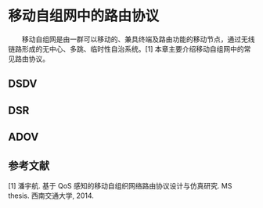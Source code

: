 # 移动自组网中的路由协议 #

&emsp;&emsp;移动自组网是由一群可以移动的、兼具终端及路由功能的移动节点，通过无线链路形成的无中心、多跳、临时性自治系统。[1]
本章主要介绍移动自组网中的常见路由协议。

## DSDV ##

## DSR ##

## ADOV ##

## 参考文献 ##

[1] 潘宇航. 基于 QoS 感知的移动自组织网络路由协议设计与仿真研究. MS thesis. 西南交通大学, 2014.

